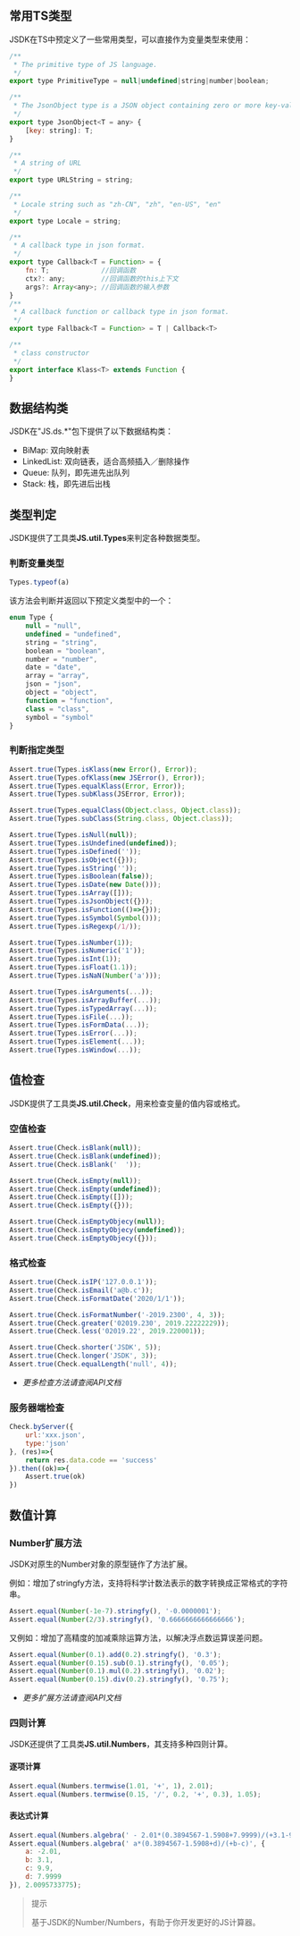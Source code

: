 ## 常用TS类型
JSDK在TS中预定义了一些常用类型，可以直接作为变量类型来使用：
```javascript
/**
 * The primitive type of JS language.
 */
export type PrimitiveType = null|undefined|string|number|boolean;

/**
 * The JsonObject type is a JSON object containing zero or more key-value pairs.
 */
export type JsonObject<T = any> {
    [key: string]: T;
}

/**
 * A string of URL
 */
export type URLString = string;

/**
 * Locale string such as "zh-CN", "zh", "en-US", "en"
 */
export type Locale = string;

/**
 * A callback type in json format.
 */
export type Callback<T = Function> = {
    fn: T;             //回调函数
    ctx?: any;         //回调函数的this上下文
    args?: Array<any>; //回调函数的输入参数
}
/**
 * A callback function or callback type in json format.
 */
export type Fallback<T = Function> = T | Callback<T>

/**
 * class constructor
 */
export interface Klass<T> extends Function {
}
```

## 数据结构类
JSDK在"JS.ds.*"包下提供了以下数据结构类：
* BiMap: 双向映射表
* LinkedList: 双向链表，适合高频插入／删除操作
* Queue: 队列，即先进先出队列
* Stack: 栈，即先进后出栈

## 类型判定
JSDK提供了工具类<b>JS.util.Types</b>来判定各种数据类型。

### 判断变量类型
```javascript
Types.typeof(a)
```
该方法会判断并返回以下预定义类型中的一个：
```javascript
enum Type {
    null = "null",
    undefined = "undefined",
    string = "string",
    boolean = "boolean",
    number = "number",
    date = "date",
    array = "array",
    json = "json",
    object = "object",
    function = "function",
    class = "class",
    symbol = "symbol"
}
```

### 判断指定类型
```javascript
Assert.true(Types.isKlass(new Error(), Error));
Assert.true(Types.ofKlass(new JSError(), Error));
Assert.true(Types.equalKlass(Error, Error));
Assert.true(Types.subKlass(JSError, Error));

Assert.true(Types.equalClass(Object.class, Object.class));
Assert.true(Types.subClass(String.class, Object.class));

Assert.true(Types.isNull(null));
Assert.true(Types.isUndefined(undefined));
Assert.true(Types.isDefined(''));
Assert.true(Types.isObject({}));
Assert.true(Types.isString(''));
Assert.true(Types.isBoolean(false));
Assert.true(Types.isDate(new Date()));
Assert.true(Types.isArray([]));
Assert.true(Types.isJsonObject({}));
Assert.true(Types.isFunction(()=>{}));
Assert.true(Types.isSymbol(Symbol()));
Assert.true(Types.isRegexp(/1/));

Assert.true(Types.isNumber(1));
Assert.true(Types.isNumeric('1'));
Assert.true(Types.isInt(1));
Assert.true(Types.isFloat(1.1));
Assert.true(Types.isNaN(Number('a')));

Assert.true(Types.isArguments(...));
Assert.true(Types.isArrayBuffer(...));
Assert.true(Types.isTypedArray(...));
Assert.true(Types.isFile(...));
Assert.true(Types.isFormData(...));
Assert.true(Types.isError(...));
Assert.true(Types.isElement(...));
Assert.true(Types.isWindow(...));
```

## 值检查
JSDK提供了工具类<b>JS.util.Check</b>，用来检查变量的值内容或格式。

### 空值检查
```javascript
Assert.true(Check.isBlank(null));
Assert.true(Check.isBlank(undefined));
Assert.true(Check.isBlank('  '));

Assert.true(Check.isEmpty(null));
Assert.true(Check.isEmpty(undefined));
Assert.true(Check.isEmpty([]));
Assert.true(Check.isEmpty({}));

Assert.true(Check.isEmptyObjecy(null));
Assert.true(Check.isEmptyObjecy(undefined));
Assert.true(Check.isEmptyObjecy({}));
```

### 格式检查
```javascript
Assert.true(Check.isIP('127.0.0.1'));
Assert.true(Check.isEmail('a@b.c'));
Assert.true(Check.isFormatDate('2020/1/1'));

Assert.true(Check.isFormatNumber('-2019.2300', 4, 3));
Assert.true(Check.greater('02019.230', 2019.22222229));
Assert.true(Check.less('02019.22', 2019.220001));

Assert.true(Check.shorter('JSDK', 5));
Assert.true(Check.longer('JSDK', 3));
Assert.true(Check.equalLength('null', 4));
```
* *更多检查方法请查阅API文档*

### 服务器端检查
```javascript
Check.byServer({
    url:'xxx.json',
    type:'json'
}, (res)=>{
    return res.data.code == 'success'
}).then((ok)=>{
    Assert.true(ok)
})
```

## 数值计算
### Number扩展方法
JSDK对原生的Number对象的原型链作了方法扩展。

例如：增加了stringfy方法，支持将科学计数法表示的数字转换成正常格式的字符串。
```javascript
Assert.equal(Number(-1e-7).stringfy(), '-0.0000001');
Assert.equal(Number(2/3).stringfy(), '0.6666666666666666');
```

又例如：增加了高精度的加减乘除运算方法，以解决浮点数运算误差问题。
```javascript
Assert.equal(Number(0.1).add(0.2).stringfy(), '0.3');
Assert.equal(Number(0.15).sub(0.1).stringfy(), '0.05');
Assert.equal(Number(0.1).mul(0.2).stringfy(), '0.02');
Assert.equal(Number(0.15).div(0.2).stringfy(), '0.75');
```
* *更多扩展方法请查阅API文档*

### 四则计算
JSDK还提供了工具类<b>JS.util.Numbers</b>，其支持多种四则计算。

#### 逐项计算
```javascript
Assert.equal(Numbers.termwise(1.01, '+', 1), 2.01);
Assert.equal(Numbers.termwise(0.15, '/', 0.2, '+', 0.3), 1.05);
```

#### 表达式计算
```javascript
Assert.equal(Numbers.algebra(' - 2.01*(0.3894567-1.5908+7.9999)/(+3.1-9.9)'), 2.0095733775);
Assert.equal(Numbers.algebra(' a*(0.3894567-1.5908+d)/(+b-c)', {
    a: -2.01,
    b: 3.1,
    c: 9.9,
    d: 7.9999
}), 2.0095733775);
```

> 提示
>
> 基于JSDK的Number/Numbers，有助于你开发更好的JS计算器。